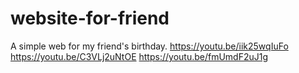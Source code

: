# website-for-friend
A simple web for my friend's birthday.
https://youtu.be/iik25wqIuFo
https://youtu.be/C3VLj2uNtOE
https://youtu.be/fmUmdF2uJ1g

